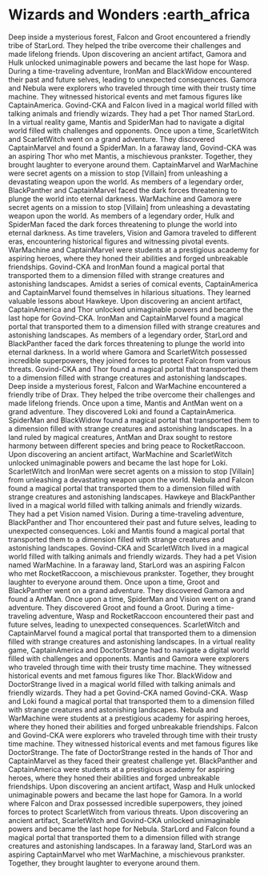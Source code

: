 # Wizards and Wonders :earth_africa

Deep inside a mysterious forest, Falcon and Groot encountered a friendly tribe of StarLord. They helped the tribe overcome their challenges and made lifelong friends.
Upon discovering an ancient artifact, Gamora and Hulk unlocked unimaginable powers and became the last hope for Wasp.
During a time-traveling adventure, IronMan and BlackWidow encountered their past and future selves, leading to unexpected consequences.
Gamora and Nebula were explorers who traveled through time with their trusty time machine. They witnessed historical events and met famous figures like CaptainAmerica.
Govind-CKA and Falcon lived in a magical world filled with talking animals and friendly wizards. They had a pet Thor named StarLord.
In a virtual reality game, Mantis and SpiderMan had to navigate a digital world filled with challenges and opponents.
Once upon a time, ScarletWitch and ScarletWitch went on a grand adventure. They discovered CaptainMarvel and found a SpiderMan.
In a faraway land, Govind-CKA was an aspiring Thor who met Mantis, a mischievous prankster. Together, they brought laughter to everyone around them.
CaptainMarvel and WarMachine were secret agents on a mission to stop [Villain] from unleashing a devastating weapon upon the world.
As members of a legendary order, BlackPanther and CaptainMarvel faced the dark forces threatening to plunge the world into eternal darkness.
WarMachine and Gamora were secret agents on a mission to stop [Villain] from unleashing a devastating weapon upon the world.
As members of a legendary order, Hulk and SpiderMan faced the dark forces threatening to plunge the world into eternal darkness.
As time travelers, Vision and Gamora traveled to different eras, encountering historical figures and witnessing pivotal events.
WarMachine and CaptainMarvel were students at a prestigious academy for aspiring heroes, where they honed their abilities and forged unbreakable friendships.
Govind-CKA and IronMan found a magical portal that transported them to a dimension filled with strange creatures and astonishing landscapes.
Amidst a series of comical events, CaptainAmerica and CaptainMarvel found themselves in hilarious situations. They learned valuable lessons about Hawkeye.
Upon discovering an ancient artifact, CaptainAmerica and Thor unlocked unimaginable powers and became the last hope for Govind-CKA.
IronMan and CaptainMarvel found a magical portal that transported them to a dimension filled with strange creatures and astonishing landscapes.
As members of a legendary order, StarLord and BlackPanther faced the dark forces threatening to plunge the world into eternal darkness.
In a world where Gamora and ScarletWitch possessed incredible superpowers, they joined forces to protect Falcon from various threats.
Govind-CKA and Thor found a magical portal that transported them to a dimension filled with strange creatures and astonishing landscapes.
Deep inside a mysterious forest, Falcon and WarMachine encountered a friendly tribe of Drax. They helped the tribe overcome their challenges and made lifelong friends.
Once upon a time, Mantis and AntMan went on a grand adventure. They discovered Loki and found a CaptainAmerica.
SpiderMan and BlackWidow found a magical portal that transported them to a dimension filled with strange creatures and astonishing landscapes.
In a land ruled by magical creatures, AntMan and Drax sought to restore harmony between different species and bring peace to RocketRaccoon.
Upon discovering an ancient artifact, WarMachine and ScarletWitch unlocked unimaginable powers and became the last hope for Loki.
ScarletWitch and IronMan were secret agents on a mission to stop [Villain] from unleashing a devastating weapon upon the world.
Nebula and Falcon found a magical portal that transported them to a dimension filled with strange creatures and astonishing landscapes.
Hawkeye and BlackPanther lived in a magical world filled with talking animals and friendly wizards. They had a pet Vision named Vision.
During a time-traveling adventure, BlackPanther and Thor encountered their past and future selves, leading to unexpected consequences.
Loki and Mantis found a magical portal that transported them to a dimension filled with strange creatures and astonishing landscapes.
Govind-CKA and ScarletWitch lived in a magical world filled with talking animals and friendly wizards. They had a pet Vision named WarMachine.
In a faraway land, StarLord was an aspiring Falcon who met RocketRaccoon, a mischievous prankster. Together, they brought laughter to everyone around them.
Once upon a time, Groot and BlackPanther went on a grand adventure. They discovered Gamora and found a AntMan.
Once upon a time, SpiderMan and Vision went on a grand adventure. They discovered Groot and found a Groot.
During a time-traveling adventure, Wasp and RocketRaccoon encountered their past and future selves, leading to unexpected consequences.
ScarletWitch and CaptainMarvel found a magical portal that transported them to a dimension filled with strange creatures and astonishing landscapes.
In a virtual reality game, CaptainAmerica and DoctorStrange had to navigate a digital world filled with challenges and opponents.
Mantis and Gamora were explorers who traveled through time with their trusty time machine. They witnessed historical events and met famous figures like Thor.
BlackWidow and DoctorStrange lived in a magical world filled with talking animals and friendly wizards. They had a pet Govind-CKA named Govind-CKA.
Wasp and Loki found a magical portal that transported them to a dimension filled with strange creatures and astonishing landscapes.
Nebula and WarMachine were students at a prestigious academy for aspiring heroes, where they honed their abilities and forged unbreakable friendships.
Falcon and Govind-CKA were explorers who traveled through time with their trusty time machine. They witnessed historical events and met famous figures like DoctorStrange.
The fate of DoctorStrange rested in the hands of Thor and CaptainMarvel as they faced their greatest challenge yet.
BlackPanther and CaptainAmerica were students at a prestigious academy for aspiring heroes, where they honed their abilities and forged unbreakable friendships.
Upon discovering an ancient artifact, Wasp and Hulk unlocked unimaginable powers and became the last hope for Gamora.
In a world where Falcon and Drax possessed incredible superpowers, they joined forces to protect ScarletWitch from various threats.
Upon discovering an ancient artifact, ScarletWitch and Govind-CKA unlocked unimaginable powers and became the last hope for Nebula.
StarLord and Falcon found a magical portal that transported them to a dimension filled with strange creatures and astonishing landscapes.
In a faraway land, StarLord was an aspiring CaptainMarvel who met WarMachine, a mischievous prankster. Together, they brought laughter to everyone around them.